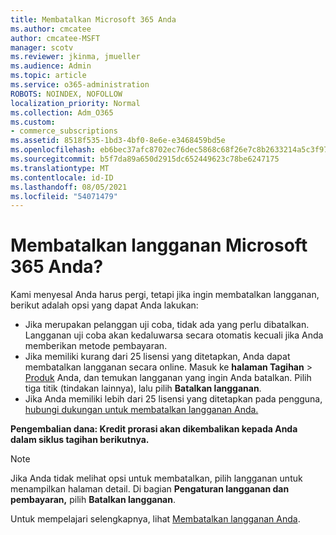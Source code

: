 ```yaml
---
title: Membatalkan Microsoft 365 Anda
ms.author: cmcatee
author: cmcatee-MSFT
manager: scotv
ms.reviewer: jkinma, jmueller
ms.audience: Admin
ms.topic: article
ms.service: o365-administration
ROBOTS: NOINDEX, NOFOLLOW
localization_priority: Normal
ms.collection: Adm_O365
ms.custom:
- commerce_subscriptions
ms.assetid: 8518f535-1bd3-4bf0-8e6e-e3468459bd5e
ms.openlocfilehash: eb6bec37afc8702ec76dec5868c68f26e7c8b2633214a5c3f9776d7bb555bf64
ms.sourcegitcommit: b5f7da89a650d2915dc652449623c78be6247175
ms.translationtype: MT
ms.contentlocale: id-ID
ms.lasthandoff: 08/05/2021
ms.locfileid: "54071479"
---
```

# <a name="canceling-your-microsoft-365-subscription"></a>Membatalkan langganan Microsoft 365 Anda?

Kami menyesal Anda harus pergi, tetapi jika ingin membatalkan langganan, berikut adalah opsi yang dapat Anda lakukan:
  
- Jika merupakan pelanggan uji coba, tidak ada yang perlu dibatalkan. Langganan uji coba akan kedaluwarsa secara otomatis kecuali jika Anda memberikan metode pembayaran.
- Jika memiliki kurang dari 25 lisensi yang ditetapkan, Anda dapat membatalkan langganan secara online. Masuk ke **halaman Tagihan** \> [Produk](https://go.microsoft.com/fwlink/p/?linkid=842054) Anda, dan temukan langganan yang ingin Anda batalkan. Pilih tiga titik (tindakan lainnya), lalu pilih **Batalkan langganan**.
- Jika Anda memiliki lebih dari 25 lisensi yang ditetapkan pada pengguna, [hubungi dukungan untuk membatalkan langganan Anda.](https://go.microsoft.com/fwlink/p/?linkid=518322)

**Pengembalian dana: Kredit prorasi akan dikembalikan kepada Anda dalam siklus tagihan berikutnya.**

> [!NOTE]
> Jika Anda tidak melihat opsi untuk membatalkan, pilih langganan untuk menampilkan halaman detail. Di bagian **Pengaturan langganan dan pembayaran,** pilih **Batalkan langganan**.

Untuk mempelajari selengkapnya, lihat [Membatalkan langganan Anda](/microsoft-365/commerce/subscriptions/cancel-your-subscription).
